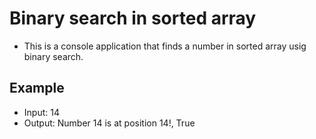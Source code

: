 # Binary search in sorted array

* This is a console application that finds a number in sorted array usig binary search.

## Example

* Input: 14 
* Output: Number 14 is at position 14!, True
